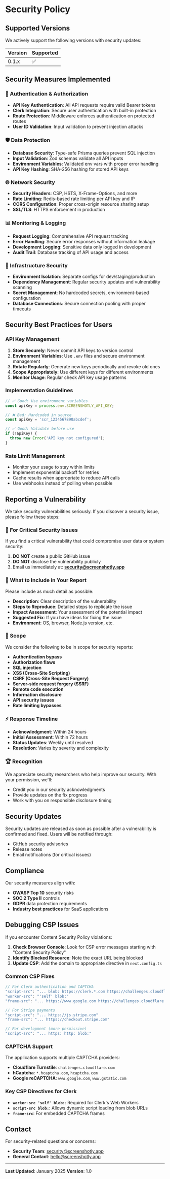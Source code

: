 # Security Policy

## Supported Versions

We actively support the following versions with security updates:

| Version | Supported          |
| ------- | ------------------ |
| 0.1.x   | :white_check_mark: |

## Security Measures Implemented

### 🔐 Authentication & Authorization
- **API Key Authentication**: All API requests require valid Bearer tokens
- **Clerk Integration**: Secure user authentication with built-in protection
- **Route Protection**: Middleware enforces authentication on protected routes
- **User ID Validation**: Input validation to prevent injection attacks

### 🛡️ Data Protection
- **Database Security**: Type-safe Prisma queries prevent SQL injection
- **Input Validation**: Zod schemas validate all API inputs
- **Environment Variables**: Validated env vars with proper error handling
- **API Key Hashing**: SHA-256 hashing for stored API keys

### 🌐 Network Security
- **Security Headers**: CSP, HSTS, X-Frame-Options, and more
- **Rate Limiting**: Redis-based rate limiting per API key and IP
- **CORS Configuration**: Proper cross-origin resource sharing setup
- **SSL/TLS**: HTTPS enforcement in production

### 📊 Monitoring & Logging
- **Request Logging**: Comprehensive API request tracking
- **Error Handling**: Secure error responses without information leakage
- **Development Logging**: Sensitive data only logged in development
- **Audit Trail**: Database tracking of API usage and access

### 🔄 Infrastructure Security
- **Environment Isolation**: Separate configs for dev/staging/production
- **Dependency Management**: Regular security updates and vulnerability scanning
- **Secret Management**: No hardcoded secrets, environment-based configuration
- **Database Connections**: Secure connection pooling with proper timeouts

## Security Best Practices for Users

### API Key Management
1. **Store Securely**: Never commit API keys to version control
2. **Environment Variables**: Use `.env` files and secure environment management
3. **Rotate Regularly**: Generate new keys periodically and revoke old ones
4. **Scope Appropriately**: Use different keys for different environments
5. **Monitor Usage**: Regular check API key usage patterns

### Implementation Guidelines
```typescript
// ✅ Good: Use environment variables
const apiKey = process.env.SCREENSHOTLY_API_KEY;

// ❌ Bad: Hardcoded in source
const apiKey = 'scr_1234567890abcdef';

// ✅ Good: Validate before use
if (!apiKey) {
  throw new Error('API key not configured');
}
```

### Rate Limit Management
- Monitor your usage to stay within limits
- Implement exponential backoff for retries
- Cache results when appropriate to reduce API calls
- Use webhooks instead of polling when possible

## Reporting a Vulnerability

We take security vulnerabilities seriously. If you discover a security issue, please follow these steps:

### 🚨 For Critical Security Issues
If you find a critical vulnerability that could compromise user data or system security:

1. **DO NOT** create a public GitHub issue
2. **DO NOT** disclose the vulnerability publicly
3. Email us immediately at: **security@screenshotly.app**

### 📧 What to Include in Your Report
Please include as much detail as possible:

- **Description**: Clear description of the vulnerability
- **Steps to Reproduce**: Detailed steps to replicate the issue
- **Impact Assessment**: Your assessment of the potential impact
- **Suggested Fix**: If you have ideas for fixing the issue
- **Environment**: OS, browser, Node.js version, etc.

### 🎯 Scope
We consider the following to be in scope for security reports:

- **Authentication bypass**
- **Authorization flaws**
- **SQL injection**
- **XSS (Cross-Site Scripting)**
- **CSRF (Cross-Site Request Forgery)**
- **Server-side request forgery (SSRF)**
- **Remote code execution**
- **Information disclosure**
- **API security issues**
- **Rate limiting bypasses**

### ⚡ Response Timeline
- **Acknowledgment**: Within 24 hours
- **Initial Assessment**: Within 72 hours
- **Status Updates**: Weekly until resolved
- **Resolution**: Varies by severity and complexity

### 🏆 Recognition
We appreciate security researchers who help improve our security. With your permission, we'll:

- Credit you in our security acknowledgments
- Provide updates on the fix progress
- Work with you on responsible disclosure timing

## Security Updates

Security updates are released as soon as possible after a vulnerability is confirmed and fixed. Users will be notified through:

- GitHub security advisories
- Release notes
- Email notifications (for critical issues)

## Compliance

Our security measures align with:

- **OWASP Top 10** security risks
- **SOC 2 Type II** controls
- **GDPR** data protection requirements
- **Industry best practices** for SaaS applications

## Debugging CSP Issues

If you encounter Content Security Policy violations:

1. **Check Browser Console**: Look for CSP error messages starting with "Content Security Policy"
2. **Identify Blocked Resource**: Note the exact URL being blocked
3. **Update CSP**: Add the domain to appropriate directive in `next.config.ts`

### Common CSP Fixes
```typescript
// For Clerk authentication and CAPTCHA
"script-src": "... blob: https://clerk.*.com https://challenges.cloudflare.com https://*.hcaptcha.com"
"worker-src": "'self' blob:"
"frame-src": "... https://www.google.com https://challenges.cloudflare.com"

// For Stripe payments  
"script-src": "... https://js.stripe.com"
"frame-src": "... https://checkout.stripe.com"

// For development (more permissive)
"script-src": "... https: http: blob:"
```

### CAPTCHA Support
The application supports multiple CAPTCHA providers:
- **Cloudflare Turnstile**: `challenges.cloudflare.com`
- **hCaptcha**: `*.hcaptcha.com`, `hcaptcha.com`
- **Google reCAPTCHA**: `www.google.com`, `www.gstatic.com`

### Key CSP Directives for Clerk
- **`worker-src 'self' blob:`**: Required for Clerk's Web Workers
- **`script-src blob:`**: Allows dynamic script loading from blob URLs
- **`frame-src`**: For embedded CAPTCHA frames

## Contact

For security-related questions or concerns:
- **Security Team**: security@screenshotly.app
- **General Contact**: hello@screenshotly.app

---

**Last Updated**: January 2025
**Version**: 1.0 